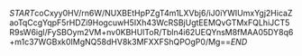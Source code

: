 $START$coCxyy0HV/rn6W/NUXBEtHpPZgT4m1LXVbj6/iJ0iYWIUmxYgj2HicaZaoTqCcgYqpF5rHDZi9HogcuwH5IXh43WcRSBjUgtEEMQvGTMxFQLhiJCT5R9sW6igl/FySBOym2VM+nv0KBHUlToR/Tbln4i62UEQYnsM8fMAA05DY8q6+m1c37WGBxk0IMgNQ58dHV8k3MFXXFShQPOgP0/Mg==$END$